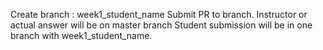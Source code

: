  

Create branch : week1_student_name
Submit PR to branch.
Instructor or actual answer will be on master branch
Student submission will be in one branch with week1_student_name.
